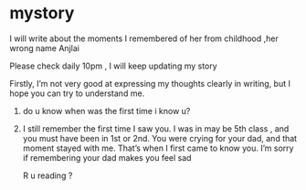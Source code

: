 # mystory

I will write about the moments I remembered of her from childhood ,her wrong name Anjlai

Please check daily 10pm , I will keep updating my story


Firstly, I’m not very good at expressing my thoughts clearly in writing, but I hope you can try to understand me.


1. do u know when was the first time i know u?
2. I still remember the first time I saw you. I was in may be 5th class , and you must have been in 1st or 2nd. You were crying for your dad, and that moment stayed with me. That’s when I first came to know you. I’m sorry if remembering your dad makes you feel sad

    R u reading ? 




